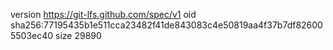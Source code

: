 version https://git-lfs.github.com/spec/v1
oid sha256:77195435b1e511cca23482f41de843083c4e50819aa4f37b7df826005503ec40
size 29890

